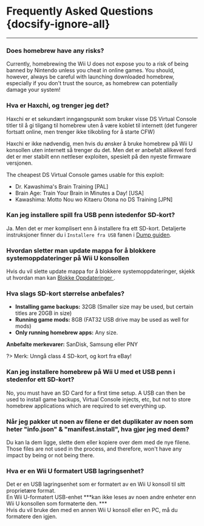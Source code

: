 # Frequently Asked Questions {docsify-ignore-all}
---
### Does homebrew have any risks?

Currently, homebrewing the Wii U does not expose you to a risk of being banned by Nintendo unless you cheat in online games. You should, however, always be careful with launching downloaded homebrew, especially if you don't trust the source, as homebrew can potentially damage your system!

### Hva er Haxchi, og trenger jeg det?

Haxchi er et sekundært inngangspunkt som bruker visse DS Virtual Console titler til å gi tilgang til homebrew uten å være koblet til internett (det fungerer fortsatt online, men trenger ikke tilkobling for å starte CFW)

Haxchi er ikke nødvendig, men hvis du ønsker å bruke homebrew på Wii U konsollen uten internett så trenger du det. Men det er anbefalt allikevel fordi det er mer stabilt enn nettleser exploiten, spesielt på den nyeste firmware versjonen.

The cheapest DS Virtual Console games usable for this exploit:
 - Dr. Kawashima's Brain Training [PAL]
 - Brain Age: Train Your Brain in Minutes a Day! [USA]
 - Kawashima: Motto Nou wo Kitaeru Otona no DS Training [JPN]

### Kan jeg installere spill fra USB penn istedenfor SD-kort?

Ja. Men det er mer komplisert enn å installere fra ett SD-kort. Detaljerte instruksjoner finner du i `Installere fra USB` fanen i [Dump guiden](dump-games).

### Hvordan sletter man update mappa for å blokkere systemoppdateringer på Wii U konsollen

Hvis du vil slette update mappa for å blokkere systemoppdateringer, skjekk ut hvordan man kan [Blokke Oppdateringer ](block-updates).

### Hva slags SD-kort størrelse anbefales?

 - **Installing game backups:** 32GB (Smaller size may be used, but certain titles are 20GB in size)
 - **Running game mods:** 8GB (FAT32 USB drive may be used as well for mods)
 - **Only running homebrew apps:** Any size.

**Anbefalte merkevarer:** SanDisk, Samsung eller PNY

?> Merk: Unngå class 4 SD-kort, og kort fra eBay!

### Kan jeg installere homebrew på Wii U med et USB penn i stedenfor ett SD-kort?

No, you must have an SD Card for a first time setup. A USB can then be used to install game backups, Virtual Console injects, etc, but not to store homebrew applications which are required to set everything up.

### Når jeg pakker ut noen av filene er det duplikater av noen som heter "info.json" & "manifest.install", hva gjør jeg med dem?

Du kan la dem ligge, slette dem eller kopiere over dem med de nye filene. Those files are not used in the process, and therefore, won't have any impact by being or not being there.

### Hva er en Wii U formatert USB lagringsenhet?

Det er en USB lagringsenhet som er formatert av en Wii U konsoll til sitt proprietære format.  
En Wii U-formatert USB-enhet ***kan ikke leses av noen andre enheter enn Wii U konsollen som formaterte den. ***   
Hvis du vil bruke den med en annen Wii U konsoll eller en PC, må du formatere den igjen.